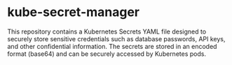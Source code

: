 # kube-secret-manager
This repository contains a Kubernetes Secrets YAML file designed to securely store sensitive credentials such as database passwords, API keys, and other confidential information. The secrets are stored in an encoded format (base64) and can be securely accessed by Kubernetes pods.
